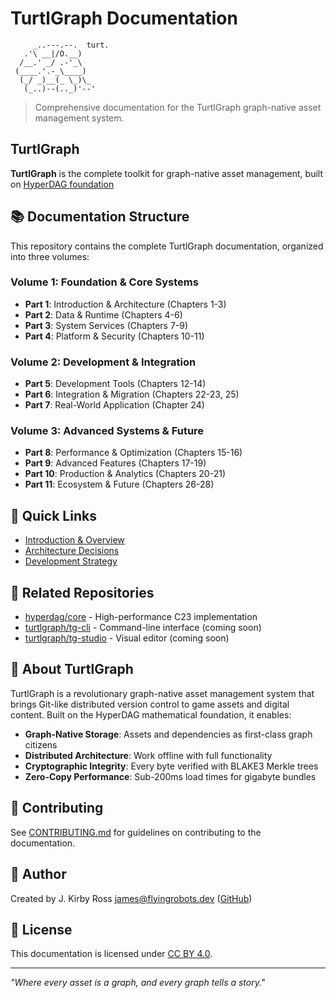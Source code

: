 # TurtlGraph Documentation

```
     _..---.--.  turt.
   .'\ __|/O.__)
  /__.' _/ .-'_\
 (____.'.-_\____) 
  (_/ _)__(_ \_)\_
   (_..)--(.._)'--'
```

> Comprehensive documentation for the TurtlGraph graph-native asset management system.

## TurtlGraph 

__TurtlGraph__ is the complete toolkit for graph-native asset management, built on [HyperDAG foundation](https://github.com/hyperdag/core)

## 📚 Documentation Structure

This repository contains the complete TurtlGraph documentation, organized into three volumes:

### Volume 1: Foundation & Core Systems
- **Part 1**: Introduction & Architecture (Chapters 1-3)
- **Part 2**: Data & Runtime (Chapters 4-6)
- **Part 3**: System Services (Chapters 7-9)
- **Part 4**: Platform & Security (Chapters 10-11)

### Volume 2: Development & Integration
- **Part 5**: Development Tools (Chapters 12-14)
- **Part 6**: Integration & Migration (Chapters 22-23, 25)
- **Part 7**: Real-World Application (Chapter 24)

### Volume 3: Advanced Systems & Future
- **Part 8**: Performance & Optimization (Chapters 15-16)
- **Part 9**: Advanced Features (Chapters 17-19)
- **Part 10**: Production & Analytics (Chapters 20-21)
- **Part 11**: Ecosystem & Future (Chapters 26-28)

## 🚀 Quick Links

- [Introduction & Overview](docs/volume-1-foundation/part-1-introduction-architecture.md)
- [Architecture Decisions](docs/decisions/)
- [Development Strategy](docs/strategy/)

## 🔧 Related Repositories

- [hyperdag/core](https://github.com/hyperdag/core) - High-performance C23 implementation
- [turtlgraph/tg-cli](https://github.com/turtlgraph/tg-cli) - Command-line interface (coming soon)
- [turtlgraph/tg-studio](https://github.com/turtlgraph/tg-studio) - Visual editor (coming soon)

## 📖 About TurtlGraph

TurtlGraph is a revolutionary graph-native asset management system that brings Git-like distributed version control to game assets and digital content. Built on the HyperDAG mathematical foundation, it enables:

- **Graph-Native Storage**: Assets and dependencies as first-class graph citizens
- **Distributed Architecture**: Work offline with full functionality
- **Cryptographic Integrity**: Every byte verified with BLAKE3 Merkle trees
- **Zero-Copy Performance**: Sub-200ms load times for gigabyte bundles

## 🤝 Contributing

See [CONTRIBUTING.md](CONTRIBUTING.md) for guidelines on contributing to the documentation.

## 👤 Author

Created by J. Kirby Ross <james@flyingrobots.dev> ([GitHub](https://github.com/flyingrobots))

## 📄 License

This documentation is licensed under [CC BY 4.0](https://creativecommons.org/licenses/by/4.0/).

---

*"Where every asset is a graph, and every graph tells a story."*